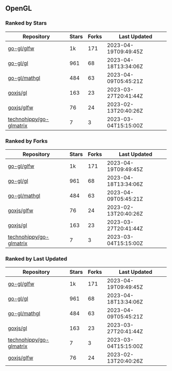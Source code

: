 ## OpenGL

### Ranked by Stars

| Repository | Stars | Forks | Last Updated |
|------------|-------|-------|--------------|
| [go-gl/glfw](https://github.com/go-gl/glfw) | 1k | 171 | 2023-04-19T09:49:45Z |
| [go-gl/gl](https://github.com/go-gl/gl) | 961 | 68 | 2023-04-18T13:34:06Z |
| [go-gl/mathgl](https://github.com/go-gl/mathgl) | 484 | 63 | 2023-04-09T05:45:21Z |
| [goxjs/gl](https://github.com/goxjs/gl) | 163 | 23 | 2023-03-27T20:41:44Z |
| [goxjs/glfw](https://github.com/goxjs/glfw) | 76 | 24 | 2023-02-13T20:40:26Z |
| [technohippy/go-glmatrix](https://github.com/technohippy/go-glmatrix) | 7 | 3 | 2023-03-04T15:15:00Z |

### Ranked by Forks

| Repository | Stars | Forks | Last Updated |
|------------|-------|-------|--------------|
| [go-gl/glfw](https://github.com/go-gl/glfw) | 1k | 171 | 2023-04-19T09:49:45Z |
| [go-gl/gl](https://github.com/go-gl/gl) | 961 | 68 | 2023-04-18T13:34:06Z |
| [go-gl/mathgl](https://github.com/go-gl/mathgl) | 484 | 63 | 2023-04-09T05:45:21Z |
| [goxjs/glfw](https://github.com/goxjs/glfw) | 76 | 24 | 2023-02-13T20:40:26Z |
| [goxjs/gl](https://github.com/goxjs/gl) | 163 | 23 | 2023-03-27T20:41:44Z |
| [technohippy/go-glmatrix](https://github.com/technohippy/go-glmatrix) | 7 | 3 | 2023-03-04T15:15:00Z |

### Ranked by Last Updated

| Repository | Stars | Forks | Last Updated |
|------------|-------|-------|--------------|
| [go-gl/glfw](https://github.com/go-gl/glfw) | 1k | 171 | 2023-04-19T09:49:45Z |
| [go-gl/gl](https://github.com/go-gl/gl) | 961 | 68 | 2023-04-18T13:34:06Z |
| [go-gl/mathgl](https://github.com/go-gl/mathgl) | 484 | 63 | 2023-04-09T05:45:21Z |
| [goxjs/gl](https://github.com/goxjs/gl) | 163 | 23 | 2023-03-27T20:41:44Z |
| [technohippy/go-glmatrix](https://github.com/technohippy/go-glmatrix) | 7 | 3 | 2023-03-04T15:15:00Z |
| [goxjs/glfw](https://github.com/goxjs/glfw) | 76 | 24 | 2023-02-13T20:40:26Z |

